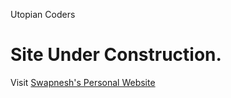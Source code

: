 Utopian Coders
<h1>Site Under Construction.</h1>
Visit <a href="https://utopiancoders.github.io/Swapnesh/">Swapnesh's Personal Website</a>
